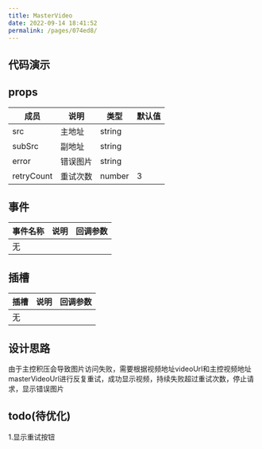 ```yaml
---
title: MasterVideo
date: 2022-09-14 18:41:52
permalink: /pages/074ed8/
---
```


## 代码演示

<MasterVideoDemo/>

## props

| 成员 | 说明 | 类型 | 默认值 |
|--------|--| --- | --- |
| src | 主地址 | string | |
| subSrc | 副地址 | string | |
| error | 错误图片 | string | |
| retryCount | 重试次数 | number | 3 |

## 事件

| 事件名称 | 说明                         | 回调参数                    |
|------| ---------------------------- | --------------------------- |
| 无    |  |

## 插槽

| 插槽 | 说明 | 回调参数 |
|--| ---------------------------- | --------------------------- | 
| 无 | |

## 设计思路

由于主控积压会导致图片访问失败，需要根据视频地址videoUrl和主控视频地址masterVideoUrl进行反复重试，成功显示视频，持续失败超过重试次数，停止请求，显示错误图片

## todo(待优化)

1.显示重试按钮